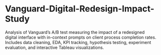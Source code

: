 # Vanguard-Digital-Redesign-Impact-Study
Analysis of Vanguard’s A/B test measuring the impact of a redesigned digital interface with in-context prompts on client process completion rates. Includes data cleaning, EDA, KPI tracking, hypothesis testing, experiment evaluation, and interactive Tableau visualizations.
